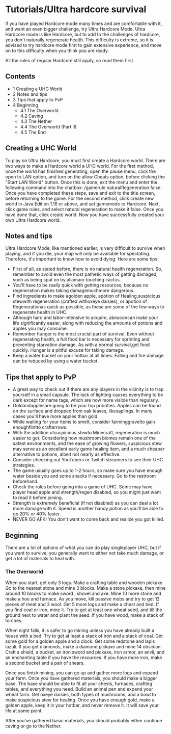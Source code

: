 # Tutorials/Ultra hardcore survival
If you have played Hardcore mode many times and are comfortable with it, and want an even bigger challenge, try Ultra Hardcore Mode. Ultra Hardcore mode is like Hardcore, but to add to the challenges of hardcore, you don't naturally regenerate health. This difficulty is extreme, so it is advised to try hardcore mode first to gain extensive experience, and move on to this difficulty when you think you are ready.

All the rules of regular Hardcore still apply, so read them first.

## Contents
- 1 Creating a UHC World
- 2 Notes and tips
- 3 Tips that apply to PvP
- 4 Beginning
	- 4.1 The Overworld
	- 4.2 Caving
	- 4.3 The Nether
	- 4.4 The Overworld (Part II)
	- 4.5 The End

## Creating a UHC World
To play on Ultra Hardcore, you must first create a Hardcore world. There are two ways to make a Hardcore world a UHC world. For the first method, once the world has finished generating, open the pause menu, click the open to LAN option, and turn on the allow Cheats option, before clicking the "Start LAN World" button. Once this is done, exit the menu and enter the following command into the chatbox: /gamerule naturalRegeneration false. Once you have completed these steps, save and exit to the title screen, before returning to the game. For the second method, click create new world in Java Edition 1.16 or above, and set gamemode to Hardcore. Next, click game rules, and select natural regeneration to make it false. Once you have done that, click create world. Now you have successfully created your own Ultra Hardcore world.

## Notes and tips
Ultra Hardcore Mode, like mentioned earlier, is very difficult to survive when playing, and if you die, your map will only be available for spectating. Therefore, it's important to know how to avoid dying. Here are some tips:

- First of all, as stated before, there is no natural health regeneration. So, remember to avoid even the most pathetic ways of getting damaged, such as being spat on by allamaor touching cactus.
- You'll have to be really quick with getting resources, because no regeneration makes taking damagemuchmore dangerous.
- Find ingredients to make agolden apple, apotion of Healing,suspicious stewwith regeneration (crafted withoxeye daisies), or apotion of Regenerationas quick as possible, as these are some of the few ways to regenerate health in UHC.
- Although hard and labor-intensive to acquire, abeaconcan make your life significantly easier, along with reducing the amounts of potions and apples you may consume.
- Remember hunger is the most crucial part of survival. Even without regenerating health, a full food bar is necessary for sprinting and preventing starvation damage. As with a normal survival,get food quickly. Hunger is a pitiful excuse for taking damage.
- Keep a water bucket on your hotbar at all times. Falling and fire damage can be reduced by using a water bucket.

## Tips that apply to PvP
- A great way to check out if there are any players in the vicinity is to trap yourself in a small capsule. The lack of lighting causes everything to be dark except for name tags, which are now more visible than regularly.
- Goldandapplesare going to be your top priorities. Apples can be found on the surface and dropped from oak leaves, likesaplings. In many cases you'll have more apples than gold.
- While waiting for your items to smelt, consider farminggravelto gain enoughflintto craftarrows.
- With the addition ofsuspicious stewto Minecraft, regeneration is much easier to get. Considering how mushroom biomes remain one of the safest environments, and the ease of growing flowers, suspicious stew may serve as an excellent early game healing item, and a much cheaper alternative to potions, albeit not nearly as effective.
- Consider checking out YouTubers or Twitch streamers to see their UHC strategies.
- The game usually goes up to 1-2 hours, so make sure you have enough water beside you and some snacks if necessary. Go to the restroom beforehand.
- Check the rules before going into a game of UHC. Some may have player head apple and strength/regen disabled, so you might just want to read it before joining.
- Strength is extremely beneficial (if not disabled) as you can deal a lot more damage with it. Speed is another handy potion as you'll be able to go 20% or 40% faster.
- NEVER GO AFK! You don't want to come back and realize you got killed.

## Beginning
There are a lot of options of what you can do play singleplayer UHC, but if you want to survive, you generally want to either not take much damage, or get a lot of materials to heal with. 

### The Overworld
When you start, get only 3 logs. Make a crafting table and wooden pickaxe. Go to the nearest stone and mine 3 blocks. Make a stone pickaxe, then mine around 10 blocks to make sword , shovel and axe. Mine 10 more stone and make a hoe and furnace. As you move, kill passive mobs and try to get 12 pieces of meat and 3 wool. Get 5 more logs and make a chest and bed. If you find coal or iron, mine it. Try to get at least one wheat seed, and till the ground next to water and plant the seed. If you have wood, make a stack of torches.

When night falls, it is safer to go mining unless you have already built a house with a bed. Try to get at least a stack of iron and a stack of coal. Get some gold for a golden apple and a clock. Get some redstone and lapis lazuli. If you get diamonds, make a diamond pickaxe and mine 14 obsidian. Craft a shield, a bucket, an iron sword and pickaxe, iron armor, an anvil, and an enchanting table if you have the resources. If you have more iron, make a second bucket and a pair of shears.

Once you finish mining, you can go up and gather more logs and expand your farm. Once you have gathered materials, you should make a bigger base. The base should be able to fit all your chests, furnaces, crafting tables, and everything you need. Build an animal pen and expand your wheat farm. Get oxeye daisies, both types of mushrooms, and a bowl to make suspicious stew for healing. Once you have enough gold, make a golden apple, keep it in your hotbar, and never remove it. It will save your life at some point.

After you've gathered basic materials, you should probably either continue caving or go to the Nether.

